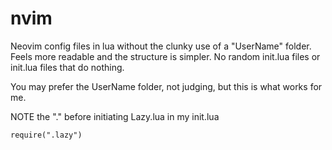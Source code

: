 # nvim
Neovim config files in lua without the clunky use of a "UserName" folder.
Feels more readable and the structure is simpler.
No random init.lua files or init.lua files that do nothing.

You may prefer the UserName folder, not judging, but this is what works for me.

NOTE the "." before initiating Lazy.lua in my init.lua
```
require(".lazy")
